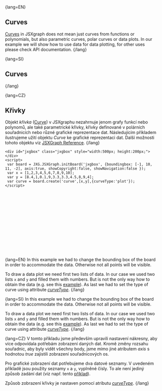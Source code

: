 {lang=EN}
## Curves

[Curves](https://jsxgraph.uni-bayreuth.de/docs/symbols/Curve.html) in JSXgraph does not mean just curves from functions 
or polynomials, but also parametric curves, polar curves or data plots. In our example we will show how to use data 
for data plotting, for other uses please check API documentation.
{/lang}

{lang=SI}
## Curves
{/lang}

{lang=CZ}
## Křivky

Objekt *křivka* ([Curve](https://jsxgraph.uni-bayreuth.de/docs/symbols/Curve.html)) v JSXgraphu nezahrnuje jenom
grafy funkcí nebo polynomů, ale také parametrické křivky, křivky definované v polárních souřadnicích nebo různé grafické
reprezentace dat. Následujícím příkladem ilustrujeme užití objektu _Curve_ ke grafické reprezentaci dat. Další možnosti 
tohoto objektu viz [JSXGraph Reference](https://jsxgraph.uni-bayreuth.de/docs/symbols/Curve.html).
{/lang}

```JS
<div id="jxgbox" class="jxgbox" style="width:500px; height:200px;"></div>
<script>
 var board = JXG.JSXGraph.initBoard('jxgbox', {boundingbox: [-1, 10, 11, -2], axis:true, showCopyright:false, showNavigation:false });
 var x = [1,2,3,4,5,6,7,8,9,10];
 var y = [8.4,1,0.1,9,3.3,3.3,4.5,8,9,4];
 var curve = board.create('curve',[x,y],{curveType:'plot'});
</script>
```

<div id="jxgbox" class="jxgbox" style="width:500px; height:200px;"></div>
<script>
 var board = JXG.JSXGraph.initBoard('jxgbox', {boundingbox: [-1, 10, 11, -2], axis:true, showCopyright:false, showNavigation:false });
 var x = [1,2,3,4,5,6,7,8,9,10];
 var y = [8.4,1,0.1,9,3.3,3.3,4.5,8,9,4];
 var curve = board.create('curve',[x,y],{curveType:'plot'});
</script>

{lang=EN}
In this example we had to change the bounding box of the board in order to accommodate the data. Otherwise not all points 
will be visible.  

To draw a data plot we need first two lists of data. In our case we used two lists `x` and `y` and filled them with numbers. 
But is not the only way how to obtain the data (e.g. see this [example](https://jsxgraph.uni-bayreuth.de/wiki/index.php/Data_plot)).
As last we had to set the type of curve using attribute [_curveType_](https://jsxgraph.uni-bayreuth.de/docs/symbols/Curve.html#curveType).
{/lang}

{lang=SI}
In this example we had to change the bounding box of the board in order to accommodate the data. Otherwise not all points 
will be visible.  

To draw a data plot we need first two lists of data. In our case we used two lists `x` and `y` and filled them with numbers. 
But is not the only way how to obtain the data (e.g. see this [example](https://jsxgraph.uni-bayreuth.de/wiki/index.php/Data_plot)).
As last we had to set the type of curve using attribute [_curveType_](https://jsxgraph.uni-bayreuth.de/docs/symbols/Curve.html#curveType).
{/lang}

{lang=CZ}
V tomto příkladu jsme především upravili nastavení nákresny, aby více odpovídala potřebám zobrazení daných dat. Kromě změny
rozsahu souřadnic, aby byly vidět všechny body, jsme mimo jiné atributem _axis_ s hodnotou *true* zajistili zobrazení souřadnicových os.

Pro grafické zobrazení dat potřebujeme dva datové seznamy. V uvedeném příkladě jsou použity seznamy `x` a `y`, vyplněné čísly. 
To ale není jediný způsob zadání dat (viz např. tento [příklad](https://jsxgraph.uni-bayreuth.de/wiki/index.php/Data_plot)).

Způsob zobrazení křivky je nastaven pomocí atributu [_curveType_](https://jsxgraph.uni-bayreuth.de/docs/symbols/Curve.html#curveType).
{/lang}

